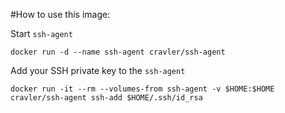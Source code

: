 #How to use this image:

Start `ssh-agent`

    docker run -d --name ssh-agent cravler/ssh-agent

Add your SSH private key to the `ssh-agent`

    docker run -it --rm --volumes-from ssh-agent -v $HOME:$HOME cravler/ssh-agent ssh-add $HOME/.ssh/id_rsa
